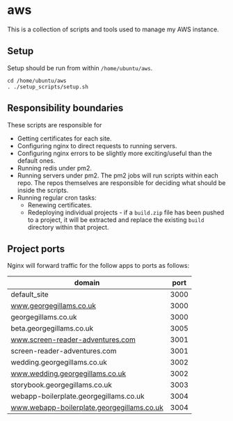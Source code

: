 # aws

This is a collection of scripts and tools used to manage my AWS instance.

## Setup

Setup should be run from within `/home/ubuntu/aws`.

```
cd /home/ubuntu/aws
. ./setup_scripts/setup.sh
```

## Responsibility boundaries

These scripts are responsible for
 - Getting certificates for each site.
 - Configuring nginx to direct requests to running servers.
 - Configuring nginx errors to be slightly more exciting/useful than the default ones.
 - Running redis under pm2.
 - Running servers under pm2. The pm2 jobs will run scripts within each repo. The repos themselves are responsible for deciding what should be inside the scripts.
 - Running regular cron tasks:
   - Renewing certificates.
   - Redeploying individual projects - if a `build.zip` file has been pushed to a project, it will be extracted and replace the existing `build` directory within that project.

## Project ports

Nginx will forward traffic for the follow apps to ports as follows:

| domain                                      | port |
| ------------------------------------------- | ---- |
| default_site                                | 3000 |
| www.georgegillams.co.uk                     | 3000 |
| georgegillams.co.uk                         | 3000 |
| beta.georgegillams.co.uk                    | 3005 |
| www.screen-reader-adventures.com            | 3001 |
| screen-reader-adventures.com                | 3001 |
| wedding.georgegillams.co.uk                 | 3002 |
| www.wedding.georgegillams.co.uk             | 3002 |
| storybook.georgegillams.co.uk               | 3003 |
| webapp-boilerplate.georgegillams.co.uk      | 3004 |
| www.webapp-boilerplate.georgegillams.co.uk  | 3004 |
